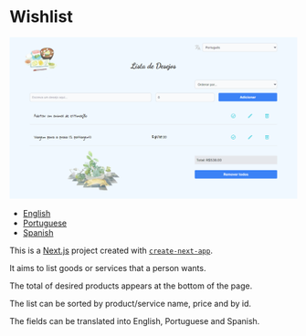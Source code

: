 # Wishlist

![Banner](./public/banner.png)

- [English](README.md)
- [Portuguese](README.pt.md)
- [Spanish](README.es.md)

This is a [Next.js](https://nextjs.org/) project created with [`create-next-app`](https://github.com/vercel/next.js/tree/canary/packages/create-next-app).

It aims to list goods or services that a person wants.

The total of desired products appears at the bottom of the page.

The list can be sorted by product/service name, price and by id.

The fields can be translated into English, Portuguese and Spanish.
